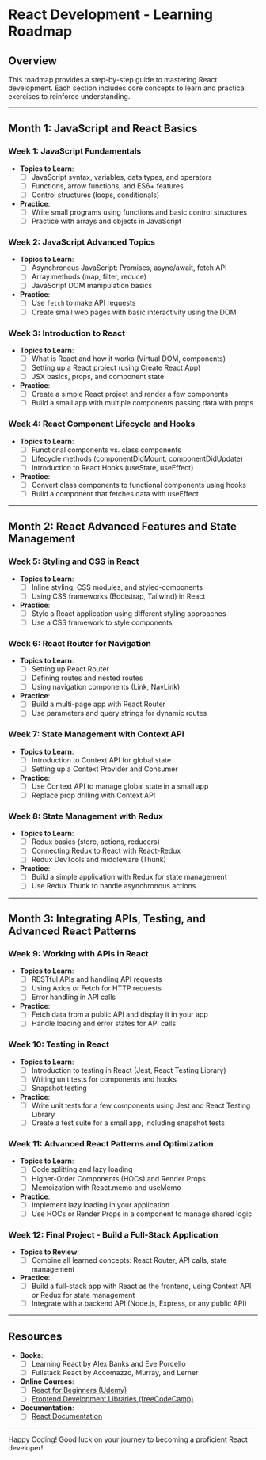 # React Development - Learning Roadmap

## Overview
This roadmap provides a step-by-step guide to mastering React development. Each section includes core concepts to learn and practical exercises to reinforce understanding.

---

## Month 1: JavaScript and React Basics

### Week 1: JavaScript Fundamentals
- **Topics to Learn**:
  - [ ] JavaScript syntax, variables, data types, and operators
  - [ ] Functions, arrow functions, and ES6+ features
  - [ ] Control structures (loops, conditionals)
- **Practice**:
  - [ ] Write small programs using functions and basic control structures
  - [ ] Practice with arrays and objects in JavaScript

### Week 2: JavaScript Advanced Topics
- **Topics to Learn**:
  - [ ] Asynchronous JavaScript: Promises, async/await, fetch API
  - [ ] Array methods (map, filter, reduce)
  - [ ] JavaScript DOM manipulation basics
- **Practice**:
  - [ ] Use `fetch` to make API requests
  - [ ] Create small web pages with basic interactivity using the DOM

### Week 3: Introduction to React
- **Topics to Learn**:
  - [ ] What is React and how it works (Virtual DOM, components)
  - [ ] Setting up a React project (using Create React App)
  - [ ] JSX basics, props, and component state
- **Practice**:
  - [ ] Create a simple React project and render a few components
  - [ ] Build a small app with multiple components passing data with props

### Week 4: React Component Lifecycle and Hooks
- **Topics to Learn**:
  - [ ] Functional components vs. class components
  - [ ] Lifecycle methods (componentDidMount, componentDidUpdate)
  - [ ] Introduction to React Hooks (useState, useEffect)
- **Practice**:
  - [ ] Convert class components to functional components using hooks
  - [ ] Build a component that fetches data with useEffect

---

## Month 2: React Advanced Features and State Management

### Week 5: Styling and CSS in React
- **Topics to Learn**:
  - [ ] Inline styling, CSS modules, and styled-components
  - [ ] Using CSS frameworks (Bootstrap, Tailwind) in React
- **Practice**:
  - [ ] Style a React application using different styling approaches
  - [ ] Use a CSS framework to style components

### Week 6: React Router for Navigation
- **Topics to Learn**:
  - [ ] Setting up React Router
  - [ ] Defining routes and nested routes
  - [ ] Using navigation components (Link, NavLink)
- **Practice**:
  - [ ] Build a multi-page app with React Router
  - [ ] Use parameters and query strings for dynamic routes

### Week 7: State Management with Context API
- **Topics to Learn**:
  - [ ] Introduction to Context API for global state
  - [ ] Setting up a Context Provider and Consumer
- **Practice**:
  - [ ] Use Context API to manage global state in a small app
  - [ ] Replace prop drilling with Context API

### Week 8: State Management with Redux
- **Topics to Learn**:
  - [ ] Redux basics (store, actions, reducers)
  - [ ] Connecting Redux to React with React-Redux
  - [ ] Redux DevTools and middleware (Thunk)
- **Practice**:
  - [ ] Build a simple application with Redux for state management
  - [ ] Use Redux Thunk to handle asynchronous actions

---

## Month 3: Integrating APIs, Testing, and Advanced React Patterns

### Week 9: Working with APIs in React
- **Topics to Learn**:
  - [ ] RESTful APIs and handling API requests
  - [ ] Using Axios or Fetch for HTTP requests
  - [ ] Error handling in API calls
- **Practice**:
  - [ ] Fetch data from a public API and display it in your app
  - [ ] Handle loading and error states for API calls

### Week 10: Testing in React
- **Topics to Learn**:
  - [ ] Introduction to testing in React (Jest, React Testing Library)
  - [ ] Writing unit tests for components and hooks
  - [ ] Snapshot testing
- **Practice**:
  - [ ] Write unit tests for a few components using Jest and React Testing Library
  - [ ] Create a test suite for a small app, including snapshot tests

### Week 11: Advanced React Patterns and Optimization
- **Topics to Learn**:
  - [ ] Code splitting and lazy loading
  - [ ] Higher-Order Components (HOCs) and Render Props
  - [ ] Memoization with React.memo and useMemo
- **Practice**:
  - [ ] Implement lazy loading in your application
  - [ ] Use HOCs or Render Props in a component to manage shared logic

### Week 12: Final Project - Build a Full-Stack Application
- **Topics to Review**:
  - [ ] Combine all learned concepts: React Router, API calls, state management
- **Practice**:
  - [ ] Build a full-stack app with React as the frontend, using Context API or Redux for state management
  - [ ] Integrate with a backend API (Node.js, Express, or any public API)

---

## Resources
- **Books**: 
  - [ ] Learning React by Alex Banks and Eve Porcello
  - [ ] Fullstack React by Accomazzo, Murray, and Lerner
- **Online Courses**:
  - [ ] [React for Beginners (Udemy)](https://www.udemy.com/)
  - [ ] [Frontend Development Libraries (freeCodeCamp)](https://www.freecodecamp.org/)
- **Documentation**:
  - [ ] [React Documentation](https://reactjs.org/docs/)

---

Happy Coding! Good luck on your journey to becoming a proficient React developer!
